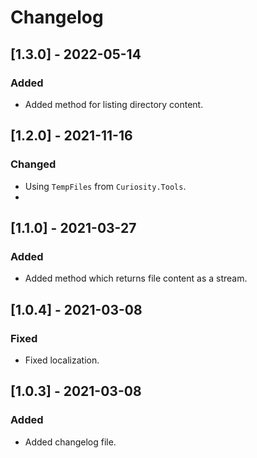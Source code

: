 # Changelog

## [1.3.0] - 2022-05-14

### Added

- Added method for listing directory content.

## [1.2.0] - 2021-11-16

### Changed

- Using `TempFiles` from `Curiosity.Tools`.
- 
## [1.1.0] - 2021-03-27

### Added

- Added method which returns file content as a stream.

## [1.0.4] - 2021-03-08

### Fixed

- Fixed localization.

## [1.0.3] - 2021-03-08

### Added

- Added changelog file.
